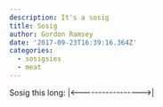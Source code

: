 ```yaml
---
description: It's a sosig
title: Sosig
author: Gordon Ramsey
date: '2017-09-23T16:39:16.364Z'
categories:
  - sosigsies
  - meat
---
```


Sosig this long: |<----------------->|
